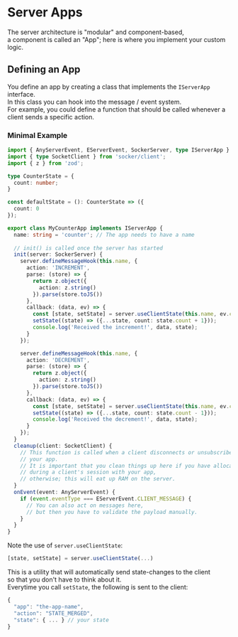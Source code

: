 # Server Apps
The server architecture is "modular" and component-based,  
a component is called an "App"; here is where you implement your custom logic.

## Defining an App
You define an app by creating a class that implements the `IServerApp` interface.  
In this class you can hook into the message / event system.  
For example, you could define a function that should be called whenever a client sends a specific action.

### Minimal Example
```typescript
import { AnyServerEvent, EServerEvent, SockerServer, type IServerApp } from 'socker/server';
import { type SocketClient } from 'socker/client';
import { z } from 'zod';

type CounterState = {
  count: number;
}

const defaultState = (): CounterState => ({
  count: 0
});

export class MyCounterApp implements IServerApp {
  name: string = 'counter'; // The app needs to have a name
 
  // init() is called once the server has started
  init(server: SockerServer) {
    server.defineMessageHook(this.name, {
      action: 'INCREMENT',
      parse: (store) => {
        return z.object({
          action: z.string()
        }).parse(store.toJS())
      },
      callback: (data, ev) => {
        const [state, setState] = server.useClientState(this.name, ev.connection.id, defaultState());
        setState((state) => ({...state, count: state.count + 1}));
        console.log('Received the increment!', data, state);
      }
    });

    server.defineMessageHook(this.name, {
      action: 'DECREMENT',
      parse: (store) => {
        return z.object({
          action: z.string()
        }).parse(store.toJS())
      },
      callback: (data, ev) => {
        const [state, setState] = server.useClientState(this.name, ev.connection.id, defaultState());
        setState((state) => ({...state, count: state.count - 1}));
        console.log('Received the decrement!', data, state);
      }
    });
  }
  cleanup(client: SocketClient) {
    // This function is called when a client disconnects or unsubscribes from
    // your app.
    // It is important that you clean things up here if you have allocated something
    // during a client's session with your app,
    // otherwise; this will eat up RAM on the server.
  }
  onEvent(event: AnyServerEvent) {
    if (event.eventType === EServerEvent.CLIENT_MESSAGE) {
      // You can also act on messages here,
      // but then you have to validate the payload manually.
    }
  }
}
```
Note the use of `server.useClientState`:  
```typescript
[state, setState] = server.useClientState(...)
```
This is a utility that will automatically send state-changes to the client  
so that you don't have to think about it.  
Everytime you call `setState`, the following is sent to the client:
```typescript
{
  "app": "the-app-name",
  "action": "STATE_MERGED",
  "state": { ... } // your state
}
```
